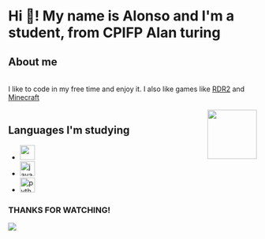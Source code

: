 <h1 align="left">Hi 👋! My name is Alonso and I'm a student, from CPIFP Alan turing</h1>

## About me
<br>
<div align="left"> I like to code in my free time and enjoy it. I also like games like <a href="https://es.wikipedia.org/wiki/Red_Dead_Redemption_2">RDR2</a> and <a href="https://es.wikipedia.org/wiki/Minecraft"> Minecraft</a> </div>
<br>
<img align="right" height="100" src="https://media.tenor.com/WR0F84xVaNcAAAAj/cockroach-jumping.gif"  />

## Languages I'm studying
<ul>
  <li><img src="https://cdn-icons-png.flaticon.com/256/226/226777.png" height="30" /></li>
  <li><img src="https://cdn.jsdelivr.net/gh/devicons/devicon/icons/javascript/javascript-original.svg" height="30" alt="javascript logo"  /></li>
  <li><img src="https://cdn.jsdelivr.net/gh/devicons/devicon/icons/python/python-original.svg" height="30" alt="python logo"  /></li>
</ul>

### THANKS FOR WATCHING!

<div align="left">
  <img src="https://media.tenor.com/yz1hrVPqABEAAAAj/miku-shooting-no-background.gif"/>
</div>

